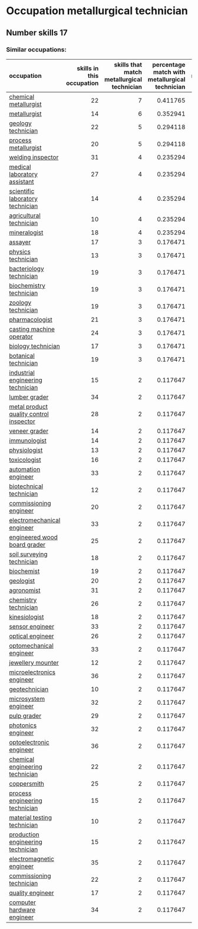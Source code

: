# Occupation metallurgical technician
## Number skills 17
### Similar occupations:
| occupation                                                                            |   skills in this occupation |   skills that match metallurgical technician |   percentage match with metallurgical technician |   skills not in metallurgical technician |
|:--------------------------------------------------------------------------------------|----------------------------:|---------------------------------------------:|-------------------------------------------------:|-----------------------------------------:|
| [chemical metallurgist](chemical_metallurgist.md)                                     |                          22 |                                            7 |                                         0.411765 |                                       15 |
| [metallurgist](metallurgist.md)                                                       |                          14 |                                            6 |                                         0.352941 |                                        8 |
| [geology technician](geology_technician.md)                                           |                          22 |                                            5 |                                         0.294118 |                                       17 |
| [process metallurgist](process_metallurgist.md)                                       |                          20 |                                            5 |                                         0.294118 |                                       15 |
| [welding inspector](welding_inspector.md)                                             |                          31 |                                            4 |                                         0.235294 |                                       27 |
| [medical laboratory assistant](medical_laboratory_assistant.md)                       |                          27 |                                            4 |                                         0.235294 |                                       23 |
| [scientific laboratory technician](scientific_laboratory_technician.md)               |                          14 |                                            4 |                                         0.235294 |                                       10 |
| [agricultural technician](agricultural_technician.md)                                 |                          10 |                                            4 |                                         0.235294 |                                        6 |
| [mineralogist](mineralogist.md)                                                       |                          18 |                                            4 |                                         0.235294 |                                       14 |
| [assayer](assayer.md)                                                                 |                          17 |                                            3 |                                         0.176471 |                                       14 |
| [physics technician](physics_technician.md)                                           |                          13 |                                            3 |                                         0.176471 |                                       10 |
| [bacteriology technician](bacteriology_technician.md)                                 |                          19 |                                            3 |                                         0.176471 |                                       16 |
| [biochemistry technician](biochemistry_technician.md)                                 |                          19 |                                            3 |                                         0.176471 |                                       16 |
| [zoology technician](zoology_technician.md)                                           |                          19 |                                            3 |                                         0.176471 |                                       16 |
| [pharmacologist](pharmacologist.md)                                                   |                          21 |                                            3 |                                         0.176471 |                                       18 |
| [casting machine operator](casting_machine_operator.md)                               |                          24 |                                            3 |                                         0.176471 |                                       21 |
| [biology technician](biology_technician.md)                                           |                          17 |                                            3 |                                         0.176471 |                                       14 |
| [botanical technician](botanical_technician.md)                                       |                          19 |                                            3 |                                         0.176471 |                                       16 |
| [industrial engineering technician](industrial_engineering_technician.md)             |                          15 |                                            2 |                                         0.117647 |                                       13 |
| [lumber grader](lumber_grader.md)                                                     |                          34 |                                            2 |                                         0.117647 |                                       32 |
| [metal product quality control inspector](metal_product_quality_control_inspector.md) |                          28 |                                            2 |                                         0.117647 |                                       26 |
| [veneer grader](veneer_grader.md)                                                     |                          14 |                                            2 |                                         0.117647 |                                       12 |
| [immunologist](immunologist.md)                                                       |                          14 |                                            2 |                                         0.117647 |                                       12 |
| [physiologist](physiologist.md)                                                       |                          13 |                                            2 |                                         0.117647 |                                       11 |
| [toxicologist](toxicologist.md)                                                       |                          16 |                                            2 |                                         0.117647 |                                       14 |
| [automation engineer](automation_engineer.md)                                         |                          33 |                                            2 |                                         0.117647 |                                       31 |
| [biotechnical technician](biotechnical_technician.md)                                 |                          12 |                                            2 |                                         0.117647 |                                       10 |
| [commissioning engineer](commissioning_engineer.md)                                   |                          20 |                                            2 |                                         0.117647 |                                       18 |
| [electromechanical engineer](electromechanical_engineer.md)                           |                          33 |                                            2 |                                         0.117647 |                                       31 |
| [engineered wood board grader](engineered_wood_board_grader.md)                       |                          25 |                                            2 |                                         0.117647 |                                       23 |
| [soil surveying technician](soil_surveying_technician.md)                             |                          18 |                                            2 |                                         0.117647 |                                       16 |
| [biochemist](biochemist.md)                                                           |                          19 |                                            2 |                                         0.117647 |                                       17 |
| [geologist](geologist.md)                                                             |                          20 |                                            2 |                                         0.117647 |                                       18 |
| [agronomist](agronomist.md)                                                           |                          31 |                                            2 |                                         0.117647 |                                       29 |
| [chemistry technician](chemistry_technician.md)                                       |                          26 |                                            2 |                                         0.117647 |                                       24 |
| [kinesiologist](kinesiologist.md)                                                     |                          18 |                                            2 |                                         0.117647 |                                       16 |
| [sensor engineer](sensor_engineer.md)                                                 |                          33 |                                            2 |                                         0.117647 |                                       31 |
| [optical engineer](optical_engineer.md)                                               |                          26 |                                            2 |                                         0.117647 |                                       24 |
| [optomechanical engineer](optomechanical_engineer.md)                                 |                          33 |                                            2 |                                         0.117647 |                                       31 |
| [jewellery mounter](jewellery_mounter.md)                                             |                          12 |                                            2 |                                         0.117647 |                                       10 |
| [microelectronics engineer](microelectronics_engineer.md)                             |                          36 |                                            2 |                                         0.117647 |                                       34 |
| [geotechnician](geotechnician.md)                                                     |                          10 |                                            2 |                                         0.117647 |                                        8 |
| [microsystem engineer](microsystem_engineer.md)                                       |                          32 |                                            2 |                                         0.117647 |                                       30 |
| [pulp grader](pulp_grader.md)                                                         |                          29 |                                            2 |                                         0.117647 |                                       27 |
| [photonics engineer](photonics_engineer.md)                                           |                          32 |                                            2 |                                         0.117647 |                                       30 |
| [optoelectronic engineer](optoelectronic_engineer.md)                                 |                          36 |                                            2 |                                         0.117647 |                                       34 |
| [chemical engineering technician](chemical_engineering_technician.md)                 |                          22 |                                            2 |                                         0.117647 |                                       20 |
| [coppersmith](coppersmith.md)                                                         |                          25 |                                            2 |                                         0.117647 |                                       23 |
| [process engineering technician](process_engineering_technician.md)                   |                          15 |                                            2 |                                         0.117647 |                                       13 |
| [material testing technician](material_testing_technician.md)                         |                          10 |                                            2 |                                         0.117647 |                                        8 |
| [production engineering technician](production_engineering_technician.md)             |                          15 |                                            2 |                                         0.117647 |                                       13 |
| [electromagnetic engineer](electromagnetic_engineer.md)                               |                          35 |                                            2 |                                         0.117647 |                                       33 |
| [commissioning technician](commissioning_technician.md)                               |                          22 |                                            2 |                                         0.117647 |                                       20 |
| [quality engineer](quality_engineer.md)                                               |                          17 |                                            2 |                                         0.117647 |                                       15 |
| [computer hardware engineer](computer_hardware_engineer.md)                           |                          34 |                                            2 |                                         0.117647 |                                       32 |
